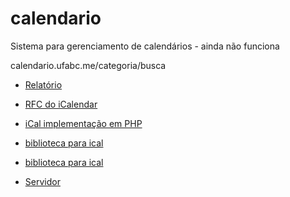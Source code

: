 # calendario
Sistema para gerenciamento de calendários - ainda não funciona

calendario.ufabc.me/categoria/busca

* [Relatório](https://docs.google.com/document/d/1yTcExg9jd4L8NK4ZYPBjoMs3henpSFsJALr9l5_Di2E/pub)

* [RFC do iCalendar](https://www.ietf.org/rfc/rfc2445.txt)
* [iCal implementação em PHP](http://www.davidgagne.net/2008/12/17/2008-2009-ical-college-bowl-schedule/)
* [biblioteca para ical](https://pypi.python.org/pypi/icalendar/3.9.0)
* [biblioteca para ical](http://icalendar.readthedocs.org/en/latest/)

* [Servidor](https://www.digitalocean.com/community/tutorials/how-to-set-up-django-with-postgres-nginx-and-gunicorn-on-centos-7)
